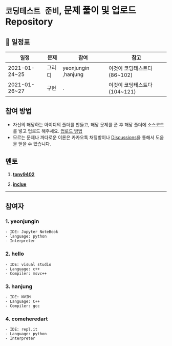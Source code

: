 #  `코딩테스트 준비`, 문제 풀이 및 업로드 Repository



## 📅 일정표


|일정      |     문제| 참여 | 참고 |
|--------|----------|-----|-----|
|2021-01-24~25|그리디| yeonjungin ,hanjung  |이것이 코딩테스트다(86~102)|
|2021-01-26~27|구현| . |이것이 코딩테스트다(104~121)|



## 참여 방법
- 자신의 해당하는 아이디의 폴더를 만들고, 해당 문제를 푼 후 해당 폴더에 소스코드를 넣고 업로드 해주세요. [업로드 방법](https://github.com/hanjiung/AlgorithmCode/wiki)
- 모르는 문제나 까다로운 이론은 카카오톡 채팅방이나 [Discussions](https://github.com/hanjiung/AlgorithmCode/discussions)을 통해서 도움을 얻을 수 있습니다.


## 멘토

1. [**tony9402**](https://github.com/tony9402)

2. [**inclue**](https://github.com/inclue)


---
## 참여자

### 1. yeonjungin
    - IDE: Jupyter NoteBook
    - language: python
    - Interpreter


### 2. hello
    - IDE: visual studio
    - Language: c++
    - Compiler: msvc++

### 3. hanjung
    - IDE: NVIM
    - Language: C++
    - Compiler: gcc



### 4. comeheredart
    - IDE: repl.it
    - Language: python
    - Interpreter


